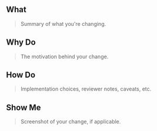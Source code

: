 ## What

> Summary of what you're changing.

## Why Do

> The motivation behind your change.

## How Do

> Implementation choices, reviewer notes, caveats, etc.

## Show Me

> Screenshot of your change, if applicable.
